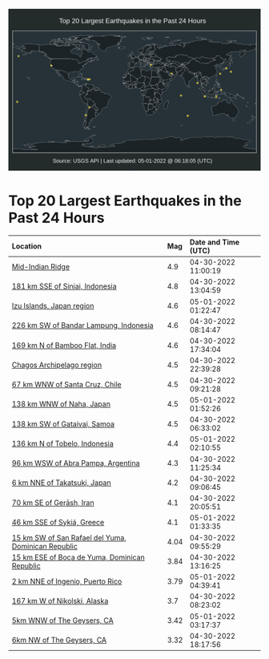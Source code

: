 ![Map](./map.png)

# Top 20 Largest Earthquakes in the Past 24 Hours

| Location | Mag | Date and Time (UTC) |
|:---|:---|:---|
| [Mid-Indian Ridge](https://earthquake.usgs.gov/earthquakes/eventpage/us7000h626) | 4.9 | 04-30-2022 11:00:19 |
| [181 km SSE of Sinjai, Indonesia](https://earthquake.usgs.gov/earthquakes/eventpage/us7000h62q) | 4.8 | 04-30-2022 13:04:59 |
| [Izu Islands, Japan region](https://earthquake.usgs.gov/earthquakes/eventpage/us7000h659) | 4.6 | 05-01-2022 01:22:47 |
| [226 km SW of Bandar Lampung, Indonesia](https://earthquake.usgs.gov/earthquakes/eventpage/us7000h61c) | 4.6 | 04-30-2022 08:14:47 |
| [169 km N of Bamboo Flat, India](https://earthquake.usgs.gov/earthquakes/eventpage/us7000h63j) | 4.6 | 04-30-2022 17:34:04 |
| [Chagos Archipelago region](https://earthquake.usgs.gov/earthquakes/eventpage/us7000h64v) | 4.5 | 04-30-2022 22:39:28 |
| [67 km WNW of Santa Cruz, Chile](https://earthquake.usgs.gov/earthquakes/eventpage/us7000h61w) | 4.5 | 04-30-2022 09:21:28 |
| [138 km WNW of Naha, Japan](https://earthquake.usgs.gov/earthquakes/eventpage/us7000h65c) | 4.5 | 05-01-2022 01:52:26 |
| [138 km SW of Gataivai, Samoa](https://earthquake.usgs.gov/earthquakes/eventpage/us7000h60u) | 4.5 | 04-30-2022 06:33:02 |
| [136 km N of Tobelo, Indonesia](https://earthquake.usgs.gov/earthquakes/eventpage/us7000h65f) | 4.4 | 05-01-2022 02:10:55 |
| [96 km WSW of Abra Pampa, Argentina](https://earthquake.usgs.gov/earthquakes/eventpage/us7000h629) | 4.3 | 04-30-2022 11:25:34 |
| [6 km NNE of Takatsuki, Japan](https://earthquake.usgs.gov/earthquakes/eventpage/us7000h61r) | 4.2 | 04-30-2022 09:06:45 |
| [70 km SE of Gerāsh, Iran](https://earthquake.usgs.gov/earthquakes/eventpage/us7000h64c) | 4.1 | 04-30-2022 20:05:51 |
| [46 km SSE of Sykiá, Greece](https://earthquake.usgs.gov/earthquakes/eventpage/us7000h65b) | 4.1 | 05-01-2022 01:33:35 |
| [15 km SW of San Rafael del Yuma, Dominican Republic](https://earthquake.usgs.gov/earthquakes/eventpage/pr2022120000) | 4.04 | 04-30-2022 09:55:29 |
| [15 km ESE of Boca de Yuma, Dominican Republic](https://earthquake.usgs.gov/earthquakes/eventpage/pr2022120001) | 3.84 | 04-30-2022 13:16:25 |
| [2 km NNE of Ingenio, Puerto Rico](https://earthquake.usgs.gov/earthquakes/eventpage/pr2022121000) | 3.79 | 05-01-2022 04:39:41 |
| [167 km W of Nikolski, Alaska](https://earthquake.usgs.gov/earthquakes/eventpage/us7000h61d) | 3.7 | 04-30-2022 08:23:02 |
| [5km WNW of The Geysers, CA](https://earthquake.usgs.gov/earthquakes/eventpage/nc73727061) | 3.42 | 05-01-2022 03:17:37 |
| [6km NW of The Geysers, CA](https://earthquake.usgs.gov/earthquakes/eventpage/nc73726581) | 3.32 | 04-30-2022 18:17:56 |
